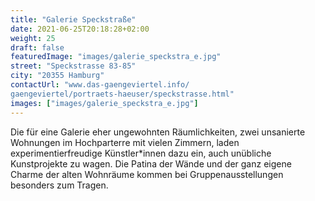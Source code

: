 ```yaml
---
title: "Galerie Speckstraße"
date: 2021-06-25T20:18:28+02:00
weight: 25
draft: false
featuredImage: "images/galerie_speckstra_e.jpg"
street: "Speckstrasse 83-85"
city: "20355 Hamburg"
contactUrl: "www.das-gaengeviertel.info/
gaengeviertel/portraets-haeuser/speckstrasse.html"
images: ["images/galerie_speckstra_e.jpg"]
---
```


Die für eine Galerie eher ungewohnten Räumlichkeiten, zwei unsanierte Wohnungen im Hochparterre mit vielen Zimmern, laden experimentierfreudige
Künstler*innen dazu ein, auch unübliche Kunstprojekte zu wagen. Die Patina der Wände und der ganz eigene Charme der alten Wohnräume kommen bei Gruppenausstellungen besonders zum Tragen.
